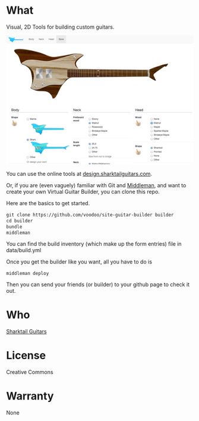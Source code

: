 # What

Visual, 2D Tools for building custom guitars.

![Designer Screenshot](screenshot.png "Screenshot of Designer")

You can use the online tools at [design.sharktailguitars.com](http://design.sharktailguitars.com).

Or, if you are (even vaguely) familiar with Git and [Middleman](http://middlemanapp.com/), and want to create your own Virtual Guitar Builder,  you can clone this repo. 

Here are the basics to get started.

    git clone https://github.com/voodoo/site-guitar-builder builder
    cd builder
    bundle
    middleman

You can find the build inventory (which make up the form entries) file in 
data/build.yml

Once you get the builder like you want, all you have to do is 

    middleman deploy
    
Then you can send your friends (or builder) to your github page to check it out.

# Who

[Sharktail Guitars](http://www.sharktailguitars.com)

# License

Creative Commons

# Warranty

None
